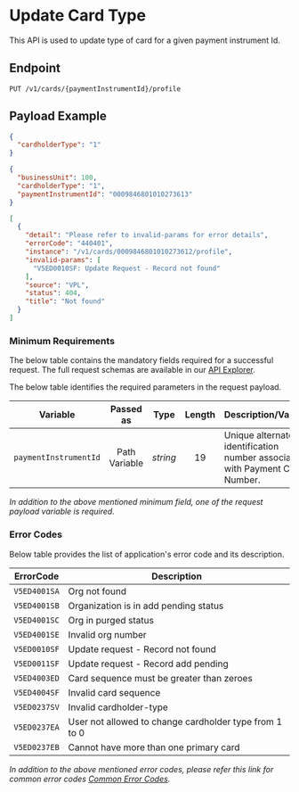 # Update Card Type

This API is used to update type of card for a given payment instrument Id.

## Endpoint

`PUT /v1/cards/{paymentInstrumentId}/profile`

## Payload Example

<!--
type: tab
titles: Request, Response, Error
-->

```json
{
  "cardholderType": "1"
}
```

<!--
type: tab
-->

```json
{
  "businessUnit": 100,
  "cardholderType": "1",
  "paymentInstrumentId": "0009846801010273613"
}
```

<!--
type: tab
-->

```json
[
  {
    "detail": "Please refer to invalid-params for error details",
    "errorCode": "440401",
    "instance": "/v1/cards/0009846801010273612/profile",
    "invalid-params": [
      "V5ED0010SF: Update Request - Record not found"
    ],
    "source": "VPL",
    "status": 404,
    "title": "Not found"
  }
]
```

<!-- type: tab-end -->

### Minimum Requirements

The below table contains the mandatory fields required for a successful request. The full request schemas are available in our [API Explorer](../api/?type=put&path=/v1/cards/{paymentInstrumentId}/profile).

The below table identifies the required parameters in the request payload.

| Variable | Passed as | Type | Length | Description/Values |
| -------- | :-------: | :--: | :------------: | ------------------ |
| `paymentInstrumentId` | Path Variable | *string* | 19 | Unique alternate identification number associated with Payment Card Number. |

*In addition to the above mentioned minimum field, one of the request payload variable is required.*

### Error Codes

Below table provides the list of application's error code and its description.

| ErrorCode |  Description |
| --------  | ------------------ |
|`V5ED4001SA` | Org not found |
|`V5ED4001SB` | Organization is in add pending status |
|`V5ED4001SC` | Org in purged status |
|`V5ED4001SE` | Invalid org number |
|`V5ED0010SF` | Update request - Record not found |
|`V5ED0011SF` | Update request - Record add pending |
|`V5ED4003ED` | Card sequence must be greater than zeroes |
|`V5ED4004SF` | Invalid card sequence |
|`V5ED0237SV` | Invalid  cardholder-type |
|`V5ED0237EA` | User not allowed to change cardholder type from 1 to 0 |
|`V5ED0237EB` | Cannot have more than one primary card |

*In addition to the above mentioned error codes, please refer this link for common error codes [Common Error Codes](?path=docs/Common_Error_Code.md).*
